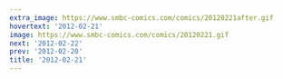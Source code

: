 ```yaml
---
extra_image: https://www.smbc-comics.com/comics/20120221after.gif
hovertext: '2012-02-21'
image: https://www.smbc-comics.com/comics/20120221.gif
next: '2012-02-22'
prev: '2012-02-20'
title: '2012-02-21'
---
```

